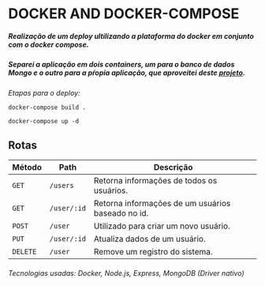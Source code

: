 # DOCKER AND DOCKER-COMPOSE

##### Realização de um deploy ultilizando a plataforma do docker em conjunto com o docker compose.

##### Separei a aplicação em dois containers, um para o banco de dados Mongo e o outro para a pŕopia aplicação, que aproveitei deste [projeto](https://github.com/Carrilh0/MongoWithNode).

*Etapas para o deploy:*

```docker-compose build .```

```docker-compose up -d```


## Rotas

| Método |Path| Descrição |
|---|---|----|
| `GET` |`/users`| Retorna informações de todos os usuários. |
| `GET` |`/user/:id`| Retorna informações de um usuários baseado no id. |
| `POST` |`/user`| Utilizado para criar um novo usuário. |
| `PUT` |`/user/:id`|Atualiza dados de um usuário. |
| `DELETE` |`/user`| Remove um registro do sistema. |

###### Tecnologias usadas: Docker, Node.js, Express, MongoDB (Driver nativo)
